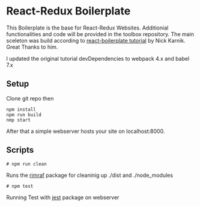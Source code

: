 # React-Redux Boilerplate

This Boilerplate is the base for React-Redux Websites. Additionial functionalities and code will be provided in the toolbox repository. The main sceleton was build according to [react-boilerplate tutorial](https://medium.freecodecamp.org/how-to-build-your-own-react-boilerplate-2f8cbbeb9b3f) by Nick Karnik. Great Thanks to him.

I updated the original tutorial devDependencies to webpack 4.x and babel 7.x

## Setup

Clone git repo then

    npm install
    npm run build
    nmp start
    
After that a simple webserver hosts your site on localhost:8000.

## Scripts

    # npm run clean
    
Runs the [rimraf](https://www.npmjs.com/package/rimraf) package for cleaninig up ./dist and ./node_modules

    # npm test

Running Test with [jest](https://jestjs.io/docs/en/getting-started) package on webserver
